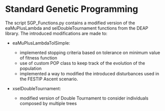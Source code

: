 # Standard Genetic Programming

The script SGP_Functions.py contains a modified version of the eaMuPlusLambda and selDoubleTournament functions from the DEAP library. The introduced modifications 
are made to:

* eaMuPlusLambdaTolSimple:
  * implemented stopping criteria based on tolerance on minimum value of fitness function
  * use of custom POP class to keep track of the evolution of the population
  * implemented a way to modified the introduced disturbances used in the FESTIP Ascent scenario.

* xselDoubleTournament:
  * modified version of Double Tournament to consider individuals composed by multiple trees
